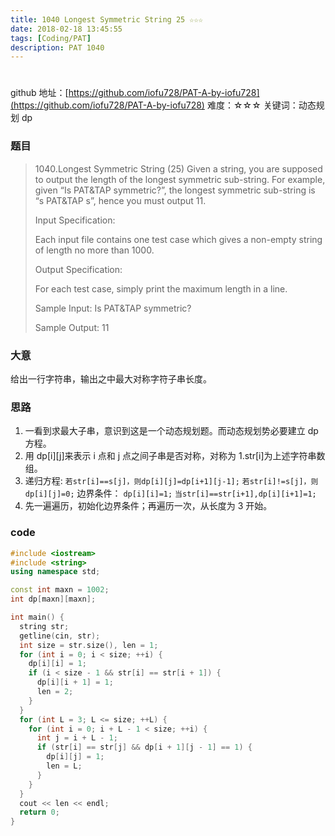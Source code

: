 ```yaml
---
title: 1040 Longest Symmetric String 25 ☆☆☆
date: 2018-02-18 13:45:55
tags: [Coding/PAT]
description: PAT 1040
---
```


#

github 地址：[https://github.com/iofu728/PAT-A-by-iofu728](https://github.com/iofu728/PAT-A-by-iofu728)
难度：☆☆☆
关键词：动态规划 dp

### 题目

> 1040.Longest Symmetric String (25)
> Given a string, you are supposed to output the length of the longest symmetric sub-string. For example, given “Is PAT&TAP symmetric?”, the longest symmetric sub-string is “s PAT&TAP s”, hence you must output 11.
>
> Input Specification:
>
> Each input file contains one test case which gives a non-empty string of length no more than 1000.
>
> Output Specification:
>
> For each test case, simply print the maximum length in a line.
>
> Sample Input:
> Is PAT&TAP symmetric?
>
> Sample Output:
> 11

### 大意

给出一行字符串，输出之中最大对称字符子串长度。

### 思路

1. 一看到求最大子串，意识到这是一个动态规划题。而动态规划势必要建立 dp 方程。
2. 用 dp[i][j]来表示 i 点和 j 点之间子串是否对称，对称为 1.str[i]为上述字符串数组。
3. 递归方程:
   `若str[i]==s[j]，则dp[i][j]=dp[i+1][j-1];`
   `若str[i]!=s[j]，则dp[i][j]=0;`
   边界条件：
   `dp[i][i]=1;`
   `当str[i]==str[i+1],dp[i][i+1]=1;`
4. 先一遍遍历，初始化边界条件；再遍历一次，从长度为 3 开始。

### code

```cpp
#include <iostream>
#include <string>
using namespace std;

const int maxn = 1002;
int dp[maxn][maxn];

int main() {
  string str;
  getline(cin, str);
  int size = str.size(), len = 1;
  for (int i = 0; i < size; ++i) {
    dp[i][i] = 1;
    if (i < size - 1 && str[i] == str[i + 1]) {
      dp[i][i + 1] = 1;
      len = 2;
    }
  }
  for (int L = 3; L <= size; ++L) {
    for (int i = 0; i + L - 1 < size; ++i) {
      int j = i + L - 1;
      if (str[i] == str[j] && dp[i + 1][j - 1] == 1) {
        dp[i][j] = 1;
        len = L;
      }
    }
  }
  cout << len << endl;
  return 0;
}

```
